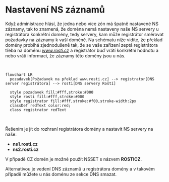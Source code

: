# Nastavení NS záznamů

Když administrace hlásí, že jedna nebo více zón má špatně nastavené NS záznamy, tak to znamená, že doména nemá nastaveny naše NS servery u registrátora konkrétní domény, tedy servery, kam může registrátor směrovat požadavky na záznamy k vaší doméně. Na schématu níže vidíte, že překlad domény probíhá zjednodušeně tak, že se vaše zařízení zeptá registrátora třeba na doménu *www.rosti.cz* a registrátor buď vrátí konkrétní hodnotu a nebo vrátí informaci, že záznamy této domény jsou u nás.

<br>

```mermaid
flowchart LR
  pozadavek[Požadavek na překlad www.rosti.cz] --> registrator[DNS server registrátora] --> rosti[DNS servery Roští]

  style pozadavek fill:#fff,stroke:#000
  style rosti fill:#fff,stroke:#000
  style registrator fill:#fff,stroke:#f00,stroke-width:2px
  classDef redText color:red;
  class registrator redText
```

<br>

Řešením je jít do rozhraní registrátora domény a nastavit NS servery na naše:

* **ns1.rosti.cz**
* **ns2.rosti.cz**

V případě CZ domén je možné použít NSSET s názvem **ROSTICZ**.

Alternativou je vedení DNS záznamů u registrátora domény a v takovém případě můžete u nás doménu ze sekce DNS smazat.
